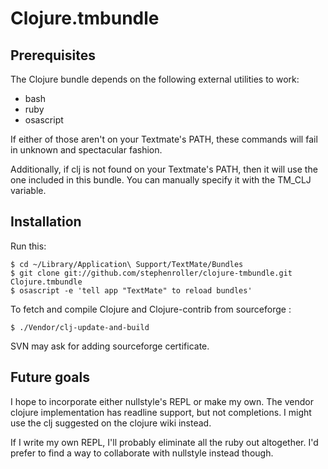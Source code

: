 # Clojure.tmbundle

## Prerequisites

The Clojure bundle depends on the following external utilities to work:

* bash
* ruby
* osascript

If either of those aren't on your Textmate's PATH, these commands will fail in unknown and spectacular fashion.

Additionally, if clj is not found on your Textmate's PATH, then it will use the one included in this bundle. You can manually specify it with the TM_CLJ variable.

## Installation

Run this:
 
	$ cd ~/Library/Application\ Support/TextMate/Bundles
	$ git clone git://github.com/stephenroller/clojure-tmbundle.git Clojure.tmbundle
	$ osascript -e 'tell app "TextMate" to reload bundles'

To fetch and compile Clojure and Clojure-contrib from sourceforge :

	$ ./Vendor/clj-update-and-build

SVN may ask for adding sourceforge certificate.

## Future goals

I hope to incorporate either nullstyle's REPL or make my own. The vendor clojure implementation has readline support, but not completions. I might use the clj suggested on the clojure wiki instead.

If I write my own REPL, I'll probably eliminate all the ruby out altogether. I'd prefer to find a way to collaborate with nullstyle instead though.
